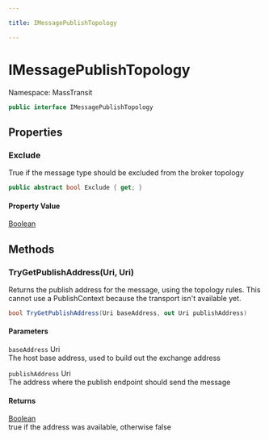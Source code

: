 ```yaml
---

title: IMessagePublishTopology

---
```


# IMessagePublishTopology

Namespace: MassTransit

```csharp
public interface IMessagePublishTopology
```

## Properties

### **Exclude**

True if the message type should be excluded from the broker topology

```csharp
public abstract bool Exclude { get; }
```

#### Property Value

[Boolean](https://learn.microsoft.com/en-us/dotnet/api/system.boolean)<br/>

## Methods

### **TryGetPublishAddress(Uri, Uri)**

Returns the publish address for the message, using the topology rules. This cannot use
 a PublishContext because the transport isn't available yet.

```csharp
bool TryGetPublishAddress(Uri baseAddress, out Uri publishAddress)
```

#### Parameters

`baseAddress` Uri<br/>
The host base address, used to build out the exchange address

`publishAddress` Uri<br/>
The address where the publish endpoint should send the message

#### Returns

[Boolean](https://learn.microsoft.com/en-us/dotnet/api/system.boolean)<br/>
true if the address was available, otherwise false
